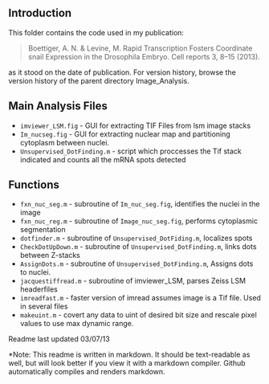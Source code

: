 ## Introduction
This folder contains the code used in my publication:

> Boettiger, A. N. & Levine, M. Rapid Transcription Fosters Coordinate snail Expression in the Drosophila Embryo. Cell reports 3, 8–15 (2013).

as it stood on the date of publication.  For version history, browse the version history of the parent directory Image_Analysis.

## Main Analysis Files
* `imviewer_LSM.fig`  - GUI for extracting TIF Files from lsm image stacks
* `Im_nucseg.fig` - GUI for extracting nuclear map and partitioning cytoplasm between nuclei.
* `Unsupervised_DotFinding.m` - script which proccesses the Tif stack indicated and counts all the mRNA spots detected

## Functions
* `fxn_nuc_seg.m` - subroutine of `Im_nuc_seg.fig`, identifies the nuclei in the image
* `fxn_nuc_reg.m` - subroutine of `Image_nuc_seg.fig`, performs cytoplasmic segmentation 
* `dotfinder.m` - subroutine of `Unsupervised_DotFiding.m`, localizes spots
* `CheckDotUpDown.m` - subroutine of `Unsupervised_DotFinding.m`, links dots between Z-stacks
* `AssignDots.m` - subroutine of `Unsupervised_DotFinding.m`, Assigns dots to nuclei.  
* `jacquestiffread.m` - subroutine of imviewer_LSM, parses Zeiss LSM headerfiles
* `imreadfast.m` - faster version of imread assumes image is a Tif file.  Used in several files
* `makeuint.m` - covert any data to uint of desired bit size and rescale pixel values to use max dynamic range.


Readme last updated 03/07/13

*Note: This readme is written in markdown.  It should be text-readable as well, but will look better if you view it with a markdown compiler.  Github automatically compiles and renders markdown.  